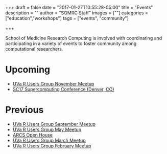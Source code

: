 +++
draft = false
date = "2017-01-27T10:55:28-05:00"
title = "Events"
description = ""
author = "SOMRC Staff"
images = [""]
categories = ["education","workshops"]
tags = ["events", "community"]

+++

<p class=lead>School of Medicine Research Computing is involved with coordinating and participating in a variety of events to foster community among computational researchers.</p>

# Upcoming 

- [UVa R Users Group November Meetup](https://www.meetup.com/UVa-R-Users-Group/events/244353382/)
- [SC17 Supercomputing Conference (Denver, CO)](http://sc17.supercomputing.org/)

# Previous

- [UVa R Users Group September Meetup](https://www.meetup.com/UVa-R-Users-Group/events/242800492/)
- [UVa R Users Group May Meetup](https://www.meetup.com/UVa-R-Users-Group/events/239691982/)
- [ARCS Open House](https://vpit.virginia.edu/arcs-open-house)
- [UVa R Users Group March Meetup](https://www.meetup.com/UVa-R-Users-Group/events/238302940/)
- [UVa R Users Group February Meetup](https://www.meetup.com/UVa-R-Users-Group/events/237428593/)